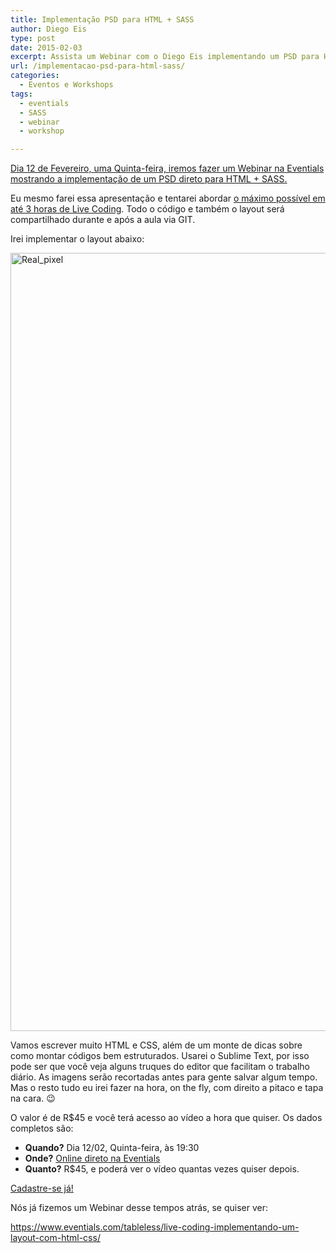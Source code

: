 ```yaml
---
title: Implementação PSD para HTML + SASS
author: Diego Eis
type: post
date: 2015-02-03
excerpt: Assista um Webinar com o Diego Eis implementando um PSD para HTML + SASS online.
url: /implementacao-psd-para-html-sass/
categories:
  - Eventos e Workshops
tags:
  - eventials
  - SASS
  - webinar
  - workshop

---
```

[Dia 12 de Fevereiro, uma Quinta-feira, iremos fazer um Webinar na Eventials mostrando a implementação de um PSD direto para HTML + SASS.][1]

Eu mesmo farei essa apresentação e tentarei abordar [o máximo possível em até 3 horas de Live Coding][1]. Todo o código e também o layout será compartilhado durante e após a aula via GIT.

Irei implementar o layout abaixo:
  
<img src="http://tableless.com.br/wp-content/uploads/2015/02/Real_pixel.jpg" alt="Real_pixel" width="1763" height="1245" class="alignnone size-full wp-image-46800" srcset="uploads/2015/02/Real_pixel.jpg 1763w, uploads/2015/02/Real_pixel-197x139.jpg 197w, uploads/2015/02/Real_pixel-400x282.jpg 400w" sizes="(max-width: 1763px) 100vw, 1763px" />

Vamos escrever muito HTML e CSS, além de um monte de dicas sobre como montar códigos bem estruturados. Usarei o Sublime Text, por isso pode ser que você veja alguns truques do editor que facilitam o trabalho diário. As imagens serão recortadas antes para gente salvar algum tempo. Mas o resto tudo eu irei fazer na hora, on the fly, com direito a pitaco e tapa na cara. 😉 

O valor é de R$45 e você terá acesso ao vídeo a hora que quiser. Os dados completos são:

  * **Quando?** Dia 12/02, Quinta-feira, às 19:30
  * **Onde?** [Online direto na Eventials][1]
  * **Quanto?** R$45, e poderá ver o vídeo quantas vezes quiser depois.

[Cadastre-se já!][1]

Nós já fizemos um Webinar desse tempos atrás, se quiser ver:
  
https://www.eventials.com/tableless/live-coding-implementando-um-layout-com-html-css/

 [1]: https://www.eventials.com/tableless/live-coding-implementando-psd-para-html-css/